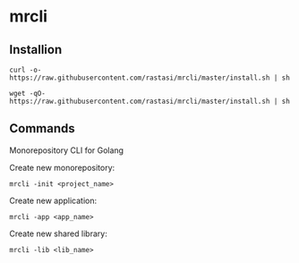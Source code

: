 # mrcli

## Installion

```
curl -o- https://raw.githubusercontent.com/rastasi/mrcli/master/install.sh | sh
```

```
wget -qO- https://raw.githubusercontent.com/rastasi/mrcli/master/install.sh | sh
```

## Commands

Monorepository CLI for Golang

Create new monorepository:
```
mrcli -init <project_name>
```

Create new application:
```
mrcli -app <app_name>
```


Create new shared library:
```
mrcli -lib <lib_name>
```
